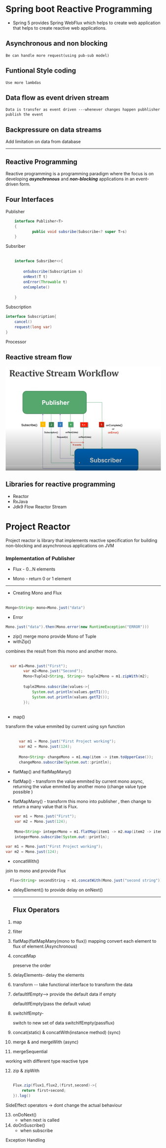 # Spring boot Reactive Programming

- Spring 5 provides Spring WebFlux which helps to create web application that helps to create reactive web applications.

## Asynchronous and non blocking

    Be can handle more request(using pub-sub model)

## Funtional Style coding

    Use more lambdas

## Data flow as event driven stream

    Data is transfer as event driven ---whenever changes happen pubhlisher publish the event

## Backpressure on data streams

Add limitation on data from database

---

## Reactive Programming

Reactive programming is a programming paradigm where the focus is on developing **_asynchronous_** and **_non-blocking_** applications in an event-driven form.

## Four Interfaces

Publisher

```java
    interface Publisher<T>
    {
            public void subsribe(Subscribe<? super T>s)
    }
```

Subsriber

```java

    interface Subsriber<>{

        onSubscribe(Subscription s)
        onNext(T t)
        onError(Throwable t)
        onComplete()

    }

```

Subscription

```java
interface Subscription{
    cancel()
    request(long var)
}

```

Processor

## Reactive stream flow

![Alt text](Reactive-Programming-Spring-Boot-Flux/image.png)

## Libraries for reactive programming

- Reactor
- RxJava
- Jdk9 Flow Reactor Stream

# Project Reactor

Project reactor is library that implements reactive specification for building non-blocking and asynchronous applications on JVM

### Implementation of Publisher

- Flux - 0...N elements

- Mono - return 0 or 1 element

---

- Creating Mono and Flux

```java

Mongo<String> mono=Mono.just("data")

```

- Error

```java
Mono.just("data").then(Mono.error(new RuntimeException("ERROR")))
```

- zip()
  merge mono provide Mono of Tuple
- withZip()

combines the result from this mono and another mono.

```java

  var m1=Mono.just("First");
        var m2=Mono.just("Second");
        Mono<Tuple2<String, String>> tuple2Mono = m1.zipWith(m2);

        tuple2Mono.subscribe(values->{
            System.out.println(values.getT1());
            System.out.println(values.getT2());
        });



```

- map()

transform the value emmited by current using syn function

```java

      var m1 = Mono.just("First Project working");
      var m2 = Mono.just(124);

      Mono<String> changeMono = m1.map(item -> item.toUpperCase());
      changeMono.subscribe(System.out::println);

```

- flatMap() and flatMapMany()

- flatMap() - transform the value emmited by current mono async, returning the value emmited by another mono (change value type possible )

- flatMapMany() - transform this mono into publisher , then change to return a many value that is Flux.

```java
    var m1 = Mono.just("First");
    var m2 = Mono.just(124);

    Mono<String> integerMono = m1.flatMap(item1 -> m2.map(item2 -> item2.toString().concat(item1)));
    integerMono.subscribe(System.out::println);


```

```java
var m1 = Mono.just("First Project working");
var m2 = Mono.just(124);

```

- concatWith()

join to mono and provide Flux

```java
  Flux<String> secondString = m1.concatWith(Mono.just("second string"));
```

- deleyElement()
  to provide delay on onNext()

  ***

  ## Flux Operators

1. map
2. filter
3. flatMap(flatMapMany(mono to flux))
   mapping convert each element to flux of element.(Asynchronous)

4. concatMap

   preserve the order

5. delayElements- delay the elements

6. transform -- take functional interface to transform the data

7. defaultIfEmpty-->
   provide the default data if empty

   defaultIfEmpty(pass the default value)

8. switchIfEmpty-

   switch to new set of data
   switchIfEmpty(passflux)

9. concat(static) & concatWith(instance method)
   (sync)

10. merge & and mergeWith
    (async)

11. mergeSequential

working with different type reactive type

12. zip & zipWith

    ```java

    Flux.zip(flux1,flux2,(first,second)->{
        return first+second;
    }).log()

    ```

SideEffect operators -> dont change the actual behaviour

13. onDoNext()
    - when next is called
14. doOnSuscribe()
    - when subscribe

Exception Handling
